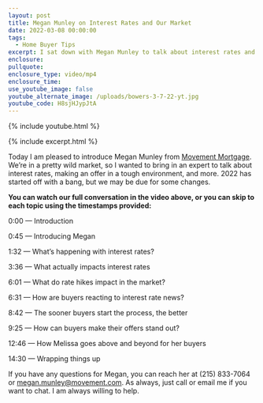 ```yaml
---
layout: post
title: Megan Munley on Interest Rates and Our Market
date: 2022-03-08 00:00:00
tags:
  - Home Buyer Tips
excerpt: I sat down with Megan Munley to talk about interest rates and our market.
enclosure:
pullquote:
enclosure_type: video/mp4
enclosure_time:
use_youtube_image: false
youtube_alternate_image: /uploads/bowers-3-7-22-yt.jpg
youtube_code: H8sjHJypJtA
---
```

{% include youtube.html %}

{% include excerpt.html %}

Today I am pleased to introduce Megan Munley from <u><a target="_blank" rel="noopener" href="https://movement.com/">Movement Mortgage</a></u>. We’re in a pretty wild market, so I wanted to bring in an expert to talk about interest rates, making an offer in a tough environment, and more. 2022 has started off with a bang, but we may be due for some changes.

**You can watch our full conversation in the video above, or you can skip to each topic using the timestamps provided:**

0:00 — Introduction

0:45 — Introducing Megan

1:32 — What’s happening with interest rates?

3:36 — What actually impacts interest rates

6:01 — What do rate hikes impact in the market?

6:31 — How are buyers reacting to interest rate news?

8:42 — The sooner buyers start the process, the better

9:25 — How can buyers make their offers stand out?

12:46 — How Melissa goes above and beyond for her buyers

14:30 — Wrapping things up

If you have any questions for Megan, you can reach her at (215) 833-7064 or [megan.munley@movement.com](mailto:megan.munley@movement.com). As always, just call or email me if you want to chat. I am always willing to help.
